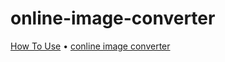 # online-image-converter
 <a href="https://aburayhan.net/online-image-converter/">How To Use</a> • <a href="https://aburayhan.net/contact-us/">conline image converter</a>
